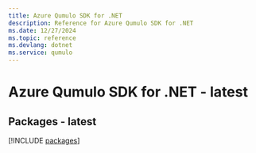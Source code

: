 ```yaml
---
title: Azure Qumulo SDK for .NET
description: Reference for Azure Qumulo SDK for .NET
ms.date: 12/27/2024
ms.topic: reference
ms.devlang: dotnet
ms.service: qumulo
---
```

# Azure Qumulo SDK for .NET - latest
## Packages - latest
[!INCLUDE [packages](qumulo-index.md)]